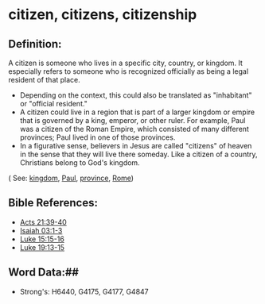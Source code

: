 # citizen, citizens, citizenship #

## Definition: ##

A citizen is someone who lives in a specific city, country, or kingdom. It especially refers to someone who is recognized officially as being a legal resident of that place.

* Depending on the context, this could also be translated as "inhabitant" or "official resident."
* A citizen could live in a region that is part of a larger kingdom or empire that is governed by a king, emperor, or other ruler. For example, Paul was a citizen of the Roman Empire, which consisted of many different provinces; Paul lived in one of those provinces.
* In a figurative sense, believers in Jesus are called "citizens" of heaven in the sense that they will live there someday. Like a citizen of a country, Christians belong to God's kingdom.

( See: [kingdom](kingdom.md), [Paul](../names/paul.md), [province](province.md), [Rome](../names/rome.md))

## Bible References: ##

* [Acts 21:39-40](rc://en/tn/help/act/21/39)
* [Isaiah 03:1-3](rc://en/tn/help/isa/03/01)
* [Luke 15:15-16](rc://en/tn/help/luk/15/15)
* [Luke 19:13-15](rc://en/tn/help/luk/19/13)

## Word Data:##

* Strong's: H6440, G4175, G4177, G4847
